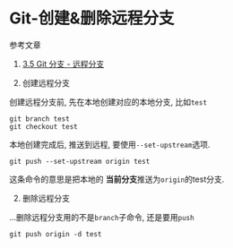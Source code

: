 # Git-创建&删除远程分支

参考文章

1. [3.5 Git 分支 - 远程分支](https://git-scm.com/book/zh/v2/Git-%E5%88%86%E6%94%AF-%E8%BF%9C%E7%A8%8B%E5%88%86%E6%94%AF)

1. 创建远程分支

创建远程分支前, 先在本地创建对应的本地分支, 比如`test`

```
git branch test
git checkout test
```

本地创建完成后, 推送到远程, 要使用`--set-upstream`选项. 

```
git push --set-upstream origin test
```

这条命令的意思是把本地的 **当前分支**推送为`origin`的test分支.

2. 删除远程分支

...删除远程分支用的不是`branch`子命令, 还是要用`push`

```
git push origin -d test
```